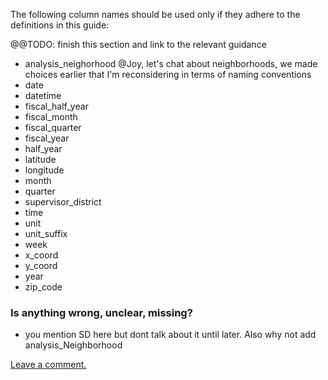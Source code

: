 The following column names should be used only if they adhere to the definitions in this guide:

@@TODO: finish this section and link to the relevant guidance

* analysis_neighorhood @Joy, let's chat about neighborhoods, we made choices earlier that I'm reconsidering in terms of naming conventions
* date
* datetime
* fiscal_half_year
* fiscal_month
* fiscal_quarter
* fiscal_year
* half\_year
* latitude
* longitude
* month
* quarter
* supervisor_district
* time
* unit
* unit_suffix
* week
* x_coord
* y_coord
* year
* zip_code

### Is anything wrong, unclear, missing?

* you mention SD here but dont talk about it until later.  Also why not add analysis\_Neighborhood

[Leave a comment.](https://github.com/DataSF/draft-publishing-standards/issues/new?title=Comment:Reserved-Column-Names&body=Comment:Reserved-Column-Names)

